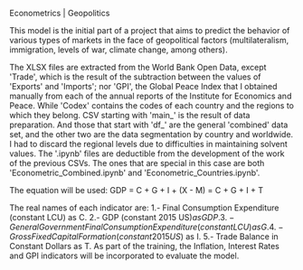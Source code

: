 Econometrics | Geopolitics

This model is the initial part of a project that aims to predict the behavior of various types of markets 
in the face of geopolitical factors (multilateralism, immigration, levels of war, climate change, among others).

The XLSX files are extracted from the World Bank Open Data, except 'Trade', which is the result of the subtraction between the values of 'Exports' and 'Imports'; nor 'GPI', the Global Peace Index that I obtained manually from each of the annual reports of the Institute for Economics and Peace. While 'Codex' contains the codes of each country and the regions to which they belong.
CSV starting with 'main_' is the result of data preparation. And those that start with 'df_' are the general 'combined' data set, and the other two are the data segmentation by country and worldwide. I had to discard the regional levels due to difficulties in maintaining solvent values.
The '.ipynb' files are deductible from the development of the work of the previous CSVs. The ones that are special in this case are both 'Econometric_Combined.ipynb' and 'Econometric_Countries.ipynb'.

The equation will be used: GDP = C + G + I + (X - M) = C + G + I + T

The real names of each indicator are:
1.- Final Consumption Expenditure (constant LCU) as C.
2.- GDP (constant 2015 US$) as GDP.
3.- General Government Final Consumption Expenditure (constant LCU) as G.
4.- Gross Fixed Capital Formation (constant 2015 US$) as I.
5.- Trade Balance in Constant Dollars as T.
As part of the training, the Inflation, Interest Rates and GPI indicators will be incorporated to evaluate the model.
